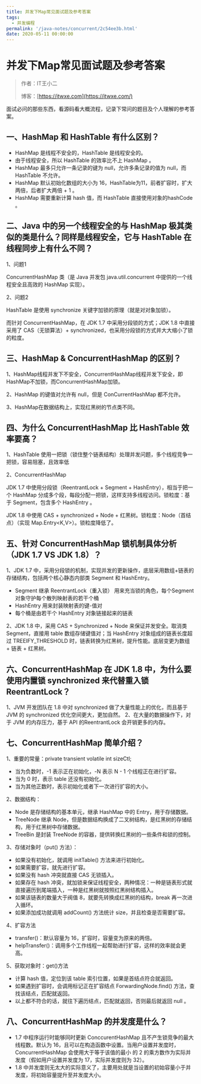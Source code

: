 ```yaml
---
title: 并发下Map常见面试题及参考答案
tags:
  - 并发编程
permalink: '/java-notes/concurrent/2c54ee3b.html'
date: 2020-05-11 00:00:00
---
```


# 并发下Map常见面试题及参考答案

> 作者：IT王小二
>
> 博客：[https://itwxe.com](https://itwxe.com/)

面试必问的那些东西，看源码看大概流程，记录下常问的题目及个人理解的参考答案。

## 一、HashMap 和 HashTable 有什么区别？

- HashMap 是线程不安全的，HashTable 是线程安全的。
- 由于线程安全，所以 HashTable 的效率比不上 HashMap 。
- HashMap 最多只允许一条记录的键为 null，允许多条记录的值为 null，而 HashTable 不允许。
- HashMap 默认初始化数组的大小为 16，HashTable为11，前者扩容时，扩大两倍，后者扩大两倍 + 1 。
- HashMap 需要重新计算 hash 值，而 HashTable 直接使用对象的hashCode 。

## 二、Java 中的另一个线程安全的与 HashMap 极其类似的类是什么？同样是线程安全，它与 HashTable 在线程同步上有什么不同？

1、问题1

ConcurrentHashMap 类（是 Java 并发包 java.util.concurrent 中提供的一个线程安全且高效的 HashMap 实现）。

2、问题2

HashTable 是使用 synchronize 关键字加锁的原理（就是对对象加锁）。

而针对 ConcurrentHashMap，在 JDK 1.7 中采用分段锁的方式；JDK 1.8 中直接采用了 CAS（无锁算法）+ synchronized，也采用分段锁的方式并大大缩小了锁的粒度。

## 三、HashMap & ConcurrentHashMap 的区别？

1、HashMap线程并发下不安全，ConcurrentHashMap线程并发下安全，即HashMap不加锁，而ConcurrentHashMap加锁。

2、HashMap 的键值对允许有 null，但是 ConCurrentHashMap 都不允许。

3、HashMap在数据结构上，实现红黑树的节点类不同。

## 四、为什么 ConcurrentHashMap 比 HashTable 效率要高？

1、HashTable 使用一把锁（锁住整个链表结构）处理并发问题，多个线程竞争一把锁，容易阻塞，且效率低

2、ConcurrentHashMap

JDK 1.7 中使用分段锁（ReentrantLock + Segment + HashEntry），相当于把一个 HashMap 分成多个段，每段分配一把锁，这样支持多线程访问。锁粒度：基于 Segment，包含多个 HashEntry 。

JDK 1.8 中使用 CAS + synchronized + Node + 红黑树。锁粒度：Node（首结点）（实现 Map.Entry<K,V>）。锁粒度降低了。

## 五、针对 ConcurrentHashMap 锁机制具体分析（JDK 1.7 VS JDK 1.8）？

1、JDK 1.7 中，采用分段锁的机制，实现并发的更新操作，底层采用数组+链表的存储结构，包括两个核心静态内部类 Segment 和 HashEntry。

- Segment 继承 ReentrantLock（重入锁） 用来充当锁的角色，每个Segment 对象守护每个散列映射表的若干个桶
- HashEntry 用来封装映射表的键-值对
- 每个桶是由若干个 HashEntry 对象链接起来的链表

2、JDK 1.8 中，采用 CAS + Synchronized + Node 来保证并发安全。取消类Segment，直接用 table 数组存储键值对；当 HashEntry 对象组成的链表长度超过 TREEIFY_THRESHOLD 时，链表转换为红黑树，提升性能。底层变更为数组 + 链表 + 红黑树。

## 六、ConcurrentHashMap 在 JDK 1.8 中，为什么要使用内置锁 synchronized 来代替重入锁 ReentrantLock？

1、JVM 开发团队在 1.8 中对 synchronized 做了大量性能上的优化，而且基于 JVM 的 synchronized 优化空间更大，更加自然。
2、在大量的数据操作下，对于 JVM 的内存压力，基于 API 的ReentrantLock 会开销更多的内存。

## 七、ConcurrentHashMap 简单介绍？

1、重要的常量：private transient volatile int sizeCtl;

- 当为负数时，-1 表示正在初始化，-N 表示 N - 1 个线程正在进行扩容。
- 当为 0 时，表示 table 还没有初始化。
- 当为其他正数时，表示初始化或者下一次进行扩容的大小。

2、数据结构：

- Node 是存储结构的基本单元，继承 HashMap 中的 Entry，用于存储数据。
- TreeNode 继承 Node，但是数据结构换成了二叉树结构，是红黑树的存储结构，用于红黑树中存储数据。
- TreeBin 是封装 TreeNode 的容器，提供转换红黑树的一些条件和锁的控制。

3、存储对象时（put() 方法）：

- 如果没有初始化，就调用 initTable() 方法来进行初始化。
- 如果需要扩容，就先进行扩容。
- 如果没有 hash 冲突就直接 CAS 无锁插入。
- 如果存在 hash 冲突，就加锁来保证线程安全，两种情况：一种是链表形式就直接遍历到尾端插入，一种是红黑树就按照红黑树结构插入。
- 如果该链表的数量大于阀值 8，就要先转换成红黑树的结构，break 再一次进入循环。
- 如果添加成功就调用 addCount() 方法统计 size，并且检查是否需要扩容。

4、扩容方法 

- transfer()：默认容量为 16，扩容时，容量变为原来的两倍。
- helpTransfer()：调用多个工作线程一起帮助进行扩容，这样的效率就会更高。

5、获取对象时：get()方法

- 计算 hash 值，定位到该 table 索引位置，如果是首结点符合就返回。
- 如果遇到扩容时，会调用标记正在扩容结点 ForwardingNode.find() 方法，查找该结点，匹配就返回。
- 以上都不符合的话，就往下遍历结点，匹配就返回，否则最后就返回 null 。

## 八、ConcurrentHashMap 的并发度是什么？

- 1.7 中程序运行时能够同时更新 ConccurentHashMap 且不产生锁竞争的最大线程数。默认为 16，且可以在构造函数中设置。当用户设置并发度时，ConcurrentHashMap 会使用大于等于该值的最小 的 2 的乘方数作为实际并发度（假如用户设置并发度为 17，实际并发度则为 32）。
- 1.8 中并发度则无太大的实际意义了，主要用处就是当设置的初始容量小于并发度，将初始容量提升至并发度大小。


